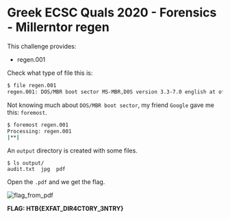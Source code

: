# Greek ECSC Quals 2020 - Forensics - Millerntor regen

This challenge provides:  
* regen.001  

Check what type of file this is:
```sh
$ file regen.001
regen.001: DOS/MBR boot sector MS-MBR,D0S version 3.3-7.0 english at offset 0x8b "Invalid partition table" at offset 0xa3 "Error loading operating system" at offset 0xc2 "Missing operating system", disk signature 0x91f72d24; partition 1 : ID=0x7, start-CHS (0x0,32,33), end-CHS (0xe,254,63), startsector 2048, 253952 sectors
```
Not knowing much about `DOS/MBR boot sector`, my friend `Google` gave me this: `foremost`.  

```sh
$ foremost regen.001 
Processing: regen.001
|**|
```  
An `output` directory is created with some files.  
```
$ ls output/
audit.txt  jpg  pdf
```
Open the `.pdf` and we get the flag.  

![flag_from_pdf](https://i.imgur.com/KqCwspI.png)  

**FLAG: HTB{EXFAT_DIR4CT0RY_3NTRY}**

